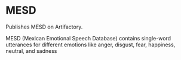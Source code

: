 # MESD

Publishes MESD on Artifactory.

MESD (Mexican Emotional Speech Database) contains single-word utterances for different emotions like anger, disgust, fear, happiness, neutral, and sadness

